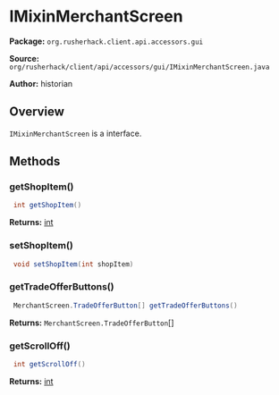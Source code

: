 # IMixinMerchantScreen

**Package:** `org.rusherhack.client.api.accessors.gui`

**Source:** `org/rusherhack/client/api/accessors/gui/IMixinMerchantScreen.java`

**Author:** historian



## Overview

`IMixinMerchantScreen` is a interface.

## Methods

### getShopItem()

```java
 int getShopItem()
```

**Returns:** [int](https://docs.oracle.com/en/java/javase/21/docs/api/java.base/java/lang/Integer.html)

### setShopItem()

```java
 void setShopItem(int shopItem)
```

### getTradeOfferButtons()

```java
 MerchantScreen.TradeOfferButton[] getTradeOfferButtons()
```

**Returns:** `MerchantScreen.TradeOfferButton`[]

### getScrollOff()

```java
 int getScrollOff()
```

**Returns:** [int](https://docs.oracle.com/en/java/javase/21/docs/api/java.base/java/lang/Integer.html)

